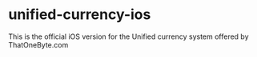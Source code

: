 # unified-currency-ios
This is the official iOS version for the Unified currency system offered by ThatOneByte.com
